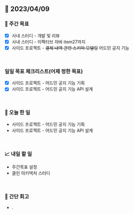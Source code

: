 ## 📅 2023/04/09


### 👏 주간 목표

- [x] 사내 스터디 - 개발 및 리뷰
- [x] 사내 스터디 - 이펙티브 자바 item27까지
- [x] 사이드 프로젝트 - ~~결제 내역 관련 스키마 모델링~~  어드민 공지 기능

<br/>

### 일일 목표 체크리스트(어제 정한 목표)

- [x] 사이드 프로젝트 - 어드민 공지 기능 기획
- [x] 사이드 프로젝트 - 어드민 공지 기능 API 설계

<br/>

### 💯 오늘 한 일

- 사이드 프로젝트 - 어드민 공지 기능 기획
- 사이드 프로젝트 - 어드민 공지 기능 API 설계

<br/>

### 📈 내일 할 일

- 주간목표 설정
- 클린 아키텍처 스터디

<br/>

### 🤔 간단 회고

- .
 
